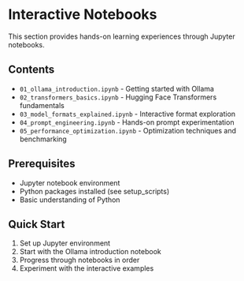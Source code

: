 # Interactive Notebooks

This section provides hands-on learning experiences through Jupyter notebooks.

## Contents

- `01_ollama_introduction.ipynb` - Getting started with Ollama
- `02_transformers_basics.ipynb` - Hugging Face Transformers fundamentals
- `03_model_formats_explained.ipynb` - Interactive format exploration
- `04_prompt_engineering.ipynb` - Hands-on prompt experimentation
- `05_performance_optimization.ipynb` - Optimization techniques and benchmarking

## Prerequisites

- Jupyter notebook environment
- Python packages installed (see setup_scripts)
- Basic understanding of Python

## Quick Start

1. Set up Jupyter environment
2. Start with the Ollama introduction notebook
3. Progress through notebooks in order
4. Experiment with the interactive examples